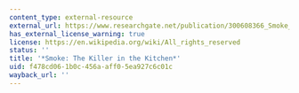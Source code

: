```yaml
---
content_type: external-resource
external_url: https://www.researchgate.net/publication/300608366_Smoke_-_the_Killer_in_the_Kitchen
has_external_license_warning: true
license: https://en.wikipedia.org/wiki/All_rights_reserved
status: ''
title: '*Smoke: The Killer in the Kitchen*'
uid: f478cd06-1b0c-456a-aff0-5ea927c6c01c
wayback_url: ''
---
```

